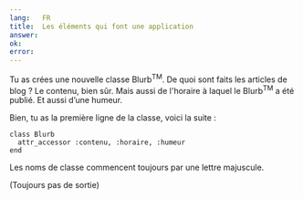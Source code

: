 ```yaml
---
lang:   FR
title:  Les éléments qui font une application
answer:
ok:
error:
---
```


Tu as crées une nouvelle classe Blurb<sup>TM</sup>. De quoi sont faits les articles de blog ?
Le contenu, bien sûr. Mais aussi de l'horaire à laquel le Blurb<sup>TM</sup> a été publié. Et aussi d’une humeur.

Bien, tu as la première ligne de la classe, voici la suite :

    class Blurb
      attr_accessor :contenu, :horaire, :humeur
    end

Les noms de classe commencent toujours par une lettre majuscule.

(Toujours pas de sortie)
